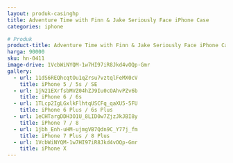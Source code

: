 ```yaml
---
layout: produk-casinghp
title: Adventure Time with Finn & Jake Seriously Face iPhone Case
categories: iphone

# Produk
product-title: Adventure Time with Finn & Jake Seriously Face iPhone Case
harga: 90000
sku: hn-0411
image-drive: 1VcbWiNYQM-1w7HI97iR8Jkd4vOQp-Gmr
gallery:
  - url: 11dS6REQhcqtOu1qZrsu7vztqlFeMX0cV
    title: iPhone 5 / 5s / SE
  - url: 1jN21EXrfsbMVZ04hZJ9Iu0cOAhvPZv6b
    title: iPhone 6 / 6s
  - url: 1TLcp2IgLGxlkFlhtqUSCFq_qaXU5-5FU
    title: iPhone 6 Plus / 6s Plus
  - url: 1eCHTargDDH3O1U_8LID0w7ZjzJkJBI8y
    title: iPhone 7 / 8
  - url: 1jbh_Enh-uHM-ujmgVB7Qdn9C_Y77j_fm
    title: iPhone 7 Plus / 8 Plus
  - url: 1VcbWiNYQM-1w7HI97iR8Jkd4vOQp-Gmr
    title: iPhone X
---
```

